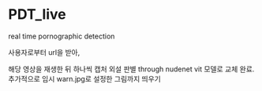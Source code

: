 
# PDT_live
real time pornographic detection

사용자로부터 url을 받아,

해당 영상을 재생한 뒤 하나씩 캡처
외설 판별 through nudenet
vit 모델로 교체 완료. 추가적으로 임시 warn.jpg로 설정한 그림까지 띄우기

